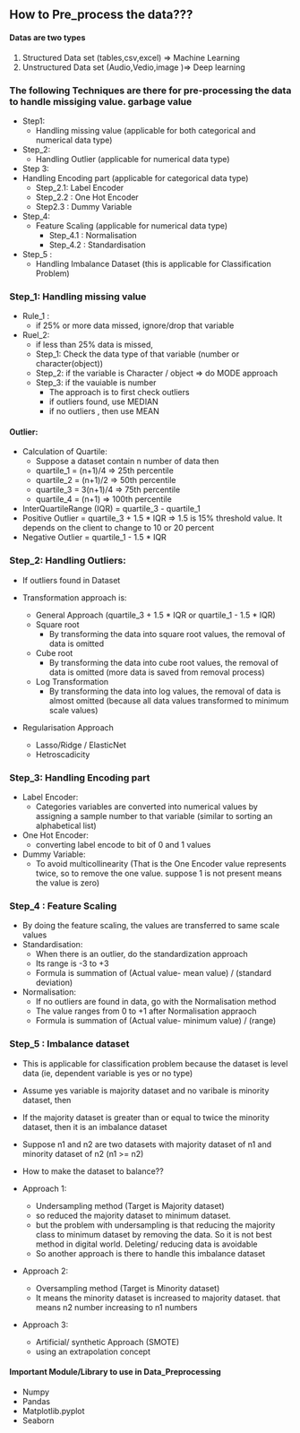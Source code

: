 ## How to Pre_process the data???
#### Datas are two types
1. Structured Data set (tables,csv,excel) => Machine Learning 
2. Unstructured Data set  (Audio,Vedio,image )=> Deep learning

### The following Techniques are there for pre-processing the data to handle missiging value. garbage value 
- Step1:
   - Handling missing value        (applicable for both categorical and numerical data type)
- Step_2:
  - Handling Outlier       (applicable for numerical data type)
-  Step 3:
  - Handling Encoding part       (applicable for categorical data type)
    - Step_2.1: Label Encoder
    - Step_2.2 : One Hot Encoder
    - Step2.3 : Dummy Variable
- Step_4:
  - Feature Scaling           (applicable for numerical data type)
    - Step_4.1 : Normalisation
    - Step_4.2 : Standardisation
- Step_5 :
   - Handling Imbalance Dataset (this is applicable for Classification Problem)
 
### Step_1: Handling missing value
  - Rule_1 :
    - if 25% or more data missed, ignore/drop that variable
  - Ruel_2:
    - if less than 25% data is missed,
    - Step_1: Check the data type of that variable (number or character(object))
    - Step_2: if the variable is Character / object => do MODE approach
    - Step_3: if the vauiable is number
       - The approach is to first check outliers
       - if outliers found, use MEDIAN
       - if no outliers , then use MEAN


#### Outlier:
- Calculation of Quartile:
   - Suppose a dataset contain n number of data then 
   - quartile_1 = (n+1)/4     => 25th percentile
   - quartile_2 = (n+1)/2     => 50th percentile
   - quartile_3 = 3(n+1)/4     => 75th percentile
   - quartile_4 = (n+1)        => 100th percentile
- InterQuartileRange (IQR) = quartile_3 - quartile_1
- Positive Outlier = quartile_3 + 1.5 * IQR        => 1.5 is 15% threshold value. It depends on the client to change to 10 or 20 percent
- Negative Outlier = quartile_1 - 1.5 * IQR

### Step_2: Handling Outliers:
- If outliers found in Dataset
- Transformation approach is:
   - General Approach (quartile_3 + 1.5 * IQR or quartile_1 - 1.5 * IQR)
   - Square root
        - By transforming the data into square root values, the removal of data is omitted
   - Cube root
        - By transforming the data into cube root values, the removal of data is omitted (more data is saved from removal process)
   - Log Transformation
        - By transforming the data into log values, the removal of data is almost omitted (because all  data values transformed to minimum scale values) 
 
- Regularisation Approach
  - Lasso/Ridge / ElasticNet
  - Hetroscadicity
 
### Step_3: Handling Encoding part 
- Label Encoder:
     - Categories variables are converted into numerical values by assigning a sample number to that variable (similar to sorting an alphabetical list)
- One Hot Encoder:
     - converting label encode to bit of 0 and 1 values
- Dummy Variable:
     - To avoid multicollinearity (That is the One Encoder value represents twice, so to remove the one value. suppose 1 is not present means the value is zero)
 
### Step_4 : Feature Scaling 
- By doing the feature scaling, the values are transferred to same scale values
- Standardisation:
  - When there is an outlier, do the standardization approach
  - Its range is -3 to +3
  - Formula is summation of (Actual value- mean value) / (standard deviation)
- Normalisation:
     - If no outliers are found in data, go with the Normalisation method
     - The value ranges from 0 to +1 after Normalisation appraoch
     - Formula is summation of (Actual value- minimum value) / (range)

### Step_5 : Imbalance dataset
- This is applicable for classification problem because the dataset is level data (ie, dependent variable is yes or no type)
- Assume yes variable is majority dataset and no varibale is minority dataset, then
- If the majority dataset is greater than or equal to twice the minority dataset, then it is an imbalance dataset
- Suppose n1 and n2 are two datasets with majority dataset of n1 and minority dataset of n2 (n1 >= n2)
- How to make the dataset to balance??
- Approach 1:
   - Undersampling method (Target is Majority dataset)
   - so reduced the majority dataset to minimum dataset.
   - but the problem with undersampling is that reducing the majority class to minimum dataset by removing the data. So it is not best method in digital world. Deleting/ reducing data is avoidable
   - So another approach is there to handle this imbalance dataset
- Approach 2:
     - Oversampling method (Target is Minority dataset)
     - It means the minority dataset is increased to majority dataset. that means n2 number increasing to n1 numbers

- Approach 3:
     - Artificial/ synthetic Approach (SMOTE)
     - using an extrapolation concept
 
       
#### Important Module/Library to use in Data_Preprocessing
- Numpy
- Pandas
- Matplotlib.pyplot
- Seaborn
